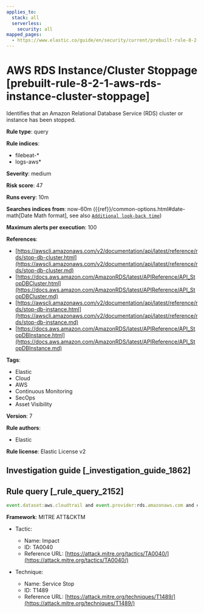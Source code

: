 ```yaml
---
applies_to:
  stack: all
  serverless:
    security: all
mapped_pages:
  - https://www.elastic.co/guide/en/security/current/prebuilt-rule-8-2-1-aws-rds-instance-cluster-stoppage.html
---
```


# AWS RDS Instance/Cluster Stoppage [prebuilt-rule-8-2-1-aws-rds-instance-cluster-stoppage]

Identifies that an Amazon Relational Database Service (RDS) cluster or instance has been stopped.

**Rule type**: query

**Rule indices**:

* filebeat-*
* logs-aws*

**Severity**: medium

**Risk score**: 47

**Runs every**: 10m

**Searches indices from**: now-60m ({{ref}}/common-options.html#date-math[Date Math format], see also [`Additional look-back time`](docs-content://solutions/security/detect-and-alert/create-detection-rule.md#rule-schedule))

**Maximum alerts per execution**: 100

**References**:

* [https://awscli.amazonaws.com/v2/documentation/api/latest/reference/rds/stop-db-cluster.html](https://awscli.amazonaws.com/v2/documentation/api/latest/reference/rds/stop-db-cluster.md)
* [https://docs.aws.amazon.com/AmazonRDS/latest/APIReference/API_StopDBCluster.html](https://docs.aws.amazon.com/AmazonRDS/latest/APIReference/API_StopDBCluster.md)
* [https://awscli.amazonaws.com/v2/documentation/api/latest/reference/rds/stop-db-instance.html](https://awscli.amazonaws.com/v2/documentation/api/latest/reference/rds/stop-db-instance.md)
* [https://docs.aws.amazon.com/AmazonRDS/latest/APIReference/API_StopDBInstance.html](https://docs.aws.amazon.com/AmazonRDS/latest/APIReference/API_StopDBInstance.md)

**Tags**:

* Elastic
* Cloud
* AWS
* Continuous Monitoring
* SecOps
* Asset Visibility

**Version**: 7

**Rule authors**:

* Elastic

**Rule license**: Elastic License v2

## Investigation guide [_investigation_guide_1862]



## Rule query [_rule_query_2152]

```js
event.dataset:aws.cloudtrail and event.provider:rds.amazonaws.com and event.action:(StopDBCluster or StopDBInstance) and event.outcome:success
```

**Framework**: MITRE ATT&CKTM

* Tactic:

    * Name: Impact
    * ID: TA0040
    * Reference URL: [https://attack.mitre.org/tactics/TA0040/](https://attack.mitre.org/tactics/TA0040/)

* Technique:

    * Name: Service Stop
    * ID: T1489
    * Reference URL: [https://attack.mitre.org/techniques/T1489/](https://attack.mitre.org/techniques/T1489/)



